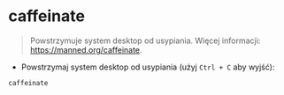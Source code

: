 # caffeinate

> Powstrzymuje system desktop od usypiania.
> Więcej informacji: <https://manned.org/caffeinate>.

- Powstrzymaj system desktop od usypiania (użyj `Ctrl + C` aby wyjść):

`caffeinate`
